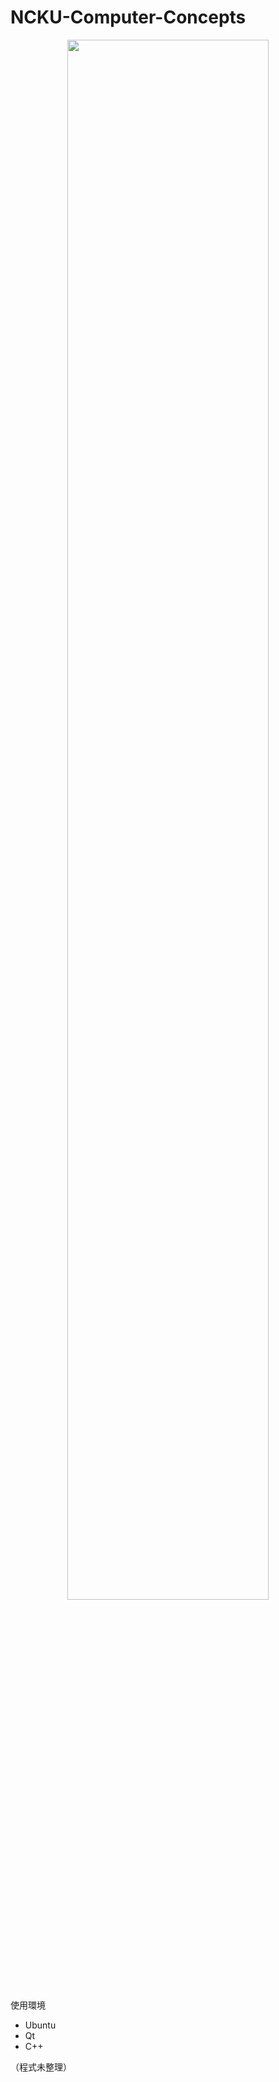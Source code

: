 # NCKU-Computer-Concepts

<p align=center>
  <img src=https://user-images.githubusercontent.com/26008008/193709598-97899e87-f12a-4d49-8930-de8d3a1bed6f.gif width=80%>
</p>

使用環境
+ Ubuntu
+ Qt 
+ C++

（程式未整理）
